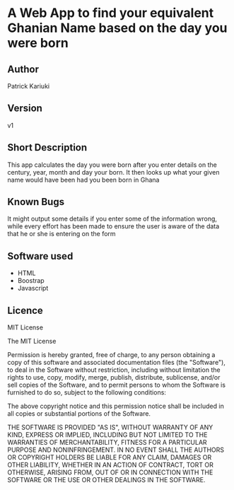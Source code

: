 # A Web App to find your equivalent Ghanian Name based on the day you were born
## Author
Patrick Kariuki
## Version
v1
## Short Description
This app calculates the day you were born after you enter details on the century, year, month and day your born. It then looks up what your given name would have been had you been born in Ghana
## Known Bugs
It might output some details if you enter some of the information wrong, while every effort has been made to ensure the user is aware of the data that he or she is entering on the form
## Software used
* HTML
* Boostrap
* Javascript
## Licence
MIT License

The MIT License

Permission is hereby granted, free of charge, to any person obtaining a copy of this software and associated documentation files (the "Software"), to deal in the Software without restriction, including without limitation the rights to use, copy, modify, merge, publish, distribute, sublicense, and/or sell copies of the Software, and to permit persons to whom the Software is furnished to do so, subject to the following conditions:

The above copyright notice and this permission notice shall be included in all copies or substantial portions of the Software.

THE SOFTWARE IS PROVIDED "AS IS", WITHOUT WARRANTY OF ANY KIND, EXPRESS OR IMPLIED, INCLUDING BUT NOT LIMITED TO THE WARRANTIES OF MERCHANTABILITY, FITNESS FOR A PARTICULAR PURPOSE AND NONINFRINGEMENT. IN NO EVENT SHALL THE AUTHORS OR COPYRIGHT HOLDERS BE LIABLE FOR ANY CLAIM, DAMAGES OR OTHER LIABILITY, WHETHER IN AN ACTION OF CONTRACT, TORT OR OTHERWISE, ARISING FROM, OUT OF OR IN CONNECTION WITH THE SOFTWARE OR THE USE OR OTHER DEALINGS IN THE SOFTWARE.
